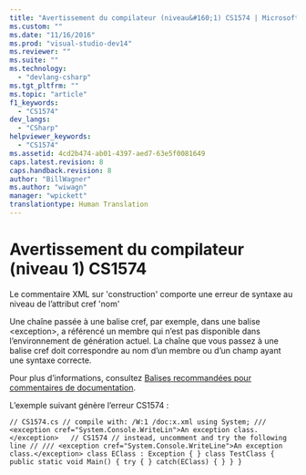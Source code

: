 ```yaml
---
title: "Avertissement du compilateur (niveau&#160;1) CS1574 | Microsoft Docs"
ms.custom: ""
ms.date: "11/16/2016"
ms.prod: "visual-studio-dev14"
ms.reviewer: ""
ms.suite: ""
ms.technology: 
  - "devlang-csharp"
ms.tgt_pltfrm: ""
ms.topic: "article"
f1_keywords: 
  - "CS1574"
dev_langs: 
  - "CSharp"
helpviewer_keywords: 
  - "CS1574"
ms.assetid: 4cd2b474-ab01-4397-aed7-63e5f0081649
caps.latest.revision: 8
caps.handback.revision: 8
author: "BillWagner"
ms.author: "wiwagn"
manager: "wpickett"
translationtype: Human Translation
---
```

# Avertissement du compilateur (niveau&#160;1) CS1574
Le commentaire XML sur 'construction' comporte une erreur de syntaxe au niveau de l’attribut cref 'nom'  
  
 Une chaîne passée à une balise cref, par exemple, dans une balise \<exception\>, a référencé un membre qui n’est pas disponible dans l’environnement de génération actuel. La chaîne que vous passez à une balise cref doit correspondre au nom d’un membre ou d’un champ ayant une syntaxe correcte.  
  
 Pour plus d’informations, consultez [Balises recommandées pour commentaires de documentation](../../csharp/programming-guide/xmldoc/recommended-tags-for-documentation-comments.md).  
  
 L’exemple suivant génère l’erreur CS1574 :  
  
```  
// CS1574.cs // compile with: /W:1 /doc:x.xml using System; /// <exception cref="System.Console.WriteLin">An exception class.</exception>   // CS1574 // instead, uncomment and try the following line // /// <exception cref="System.Console.WriteLine">An exception class.</exception> class EClass : Exception { } class TestClass { public static void Main() { try { } catch(EClass) { } } }  
```
